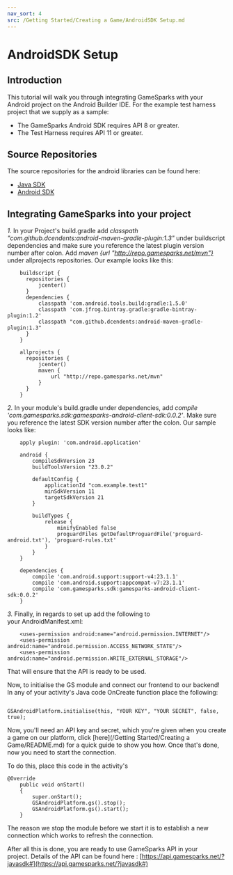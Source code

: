 ```yaml
---
nav_sort: 4
src: /Getting Started/Creating a Game/AndroidSDK Setup.md
---
```


# AndroidSDK Setup

## Introduction

This tutorial will walk you through integrating GameSparks with your Android project on the Android Builder IDE. For the example test harness project that we supply as a sample:
* The GameSparks Android SDK requires API 8 or greater.
* The Test Harness requires API 11 or greater.

## Source Repositories

The source repositories for the android libraries can be found here:
* [Java  SDK](https://bitbucket.org/gamesparks/gamesparks-java-sdk)
* [Android SDK](https://bitbucket.org/gamesparks/gamesparks-android-sdk)

## Integrating GameSparks into your project

*1.*  In your Project's build.gradle add *classpath "com.github.dcendents:android-maven-gradle-plugin:1.3"* under buildscript dependencies and make sure you reference the latest plugin version number after colon. Add *maven {url "http://repo.gamesparks.net/mvn"}* under allprojects repositories.
Our example looks like this:

```
    buildscript {
      repositories {
          jcenter()
      }
      dependencies {
          classpath 'com.android.tools.build:gradle:1.5.0'
          classpath 'com.jfrog.bintray.gradle:gradle-bintray-plugin:1.2'
          classpath "com.github.dcendents:android-maven-gradle-plugin:1.3"
      }
    }

    allprojects {
      repositories {
          jcenter()
          maven {
              url "http://repo.gamesparks.net/mvn"
          }
      }
    }
```

*2.*  In your module's build.gradle under dependencies, add *compile 'com.gamesparks.sdk:gamesparks-android-client-sdk:0.0.2'*. Make sure you reference the latest SDK version number after the colon. Our sample looks like:

```
    apply plugin: 'com.android.application'

    android {
        compileSdkVersion 23
        buildToolsVersion "23.0.2"

        defaultConfig {
            applicationId "com.example.test1"
            minSdkVersion 11
            targetSdkVersion 21
        }

        buildTypes {
            release {
                minifyEnabled false
                proguardFiles getDefaultProguardFile('proguard-android.txt'), 'proguard-rules.txt'
            }
        }
    }

    dependencies {
        compile 'com.android.support:support-v4:23.1.1'
        compile 'com.android.support:appcompat-v7:23.1.1'
        compile 'com.gamesparks.sdk:gamesparks-android-client-sdk:0.0.2'
    }
```

*3.*  Finally, in regards to set up add the following to your AndroidManifest.xml:

```
    <uses-permission android:name="android.permission.INTERNET"/>
    <uses-permission android:name="android.permission.ACCESS_NETWORK_STATE"/>
    <uses-permission android:name="android.permission.WRITE_EXTERNAL_STORAGE"/>
```
That will ensure that the API is ready to be used.

Now, to initialise the GS module and connect our frontend to our backend! In any of your activity's Java code OnCreate function place the following:

```

GSAndroidPlatform.initialise(this, "YOUR KEY", "YOUR SECRET", false, true);

```

Now, you'll need an API key and secret, which you're given when you create a game on our platform, click [here](/Getting Started/Creating a Game/README.md) for a quick guide to show you how. Once that's done, now you need to start the connection.

To do this, place this code in the activity's

```
@Override
	public void onStart()
	{
		super.onStart();
		GSAndroidPlatform.gs().stop();
		GSAndroidPlatform.gs().start();
	}
```

The reason we stop the module before we start it is to establish a new connection which works to refresh the connection.

After all this is done, you are ready to use GameSparks API in your project. Details of the API can be found here : [https://api.gamesparks.net/?javasdk#](https://api.gamesparks.net/?javasdk#)
